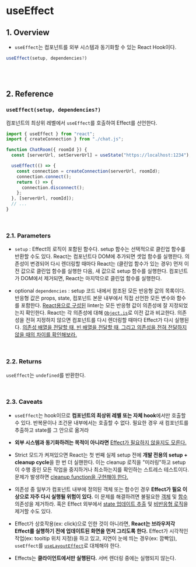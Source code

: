 # useEffect

## 1. Overview

- `useEffect`는 컴포넌트를 외부 시스템과 동기화할 수 있는 React Hook이다.

```javascript
useEffect(setup, dependencies?)
```

<br><br>

## 2. Reference

### `useEffect(setup, dependencies?)`

컴포넌트의 최상위 레벨에서 `useEffect`를 호출하여 Effect를 선언한다.

```javascript
import { useEffect } from "react";
import { createConnection } from "./chat.js";

function ChatRoom({ roomId }) {
  const [serverUrl, setServerUrl] = useState("https://localhost:1234");

  useEffect(() => {
    const connection = createConnection(serverUrl, roomId);
    connection.connect();
    return () => {
      connection.disconnect();
    };
  }, [serverUrl, roomId]);
  // ...
}
```

<br>

### 2.1. Parameters

- `setup` : Effect의 로직이 포함된 함수다. setup 함수는 선택적으로 클린업 함수를 반환할 수도 있다. React는 컴포넌트다 DOM에 추가되면 셋업 함수를 실행한다. 의존성이 변경되어 다시 렌더링할 때마다 React는 (클린업 함수가 있는 경우) 먼저 이전 값으로 클린업 함수를 실행한 다음, 새 값으로 setup 함수를 실행한다. 컴포넌트가 DOM에서 제거되면, React는 마지막으로 클린업 함수를 실행한다.

- optional `dependencies` : setup 코드 내에서 참조된 모든 반응형 값의 목록이다. 반응형 값은 props, state, 컴포넌트 본문 내부에서 직접 선언한 모든 변수와 함수를 포함한다. [React용으로 구성된](https://react-ko.dev/learn/editor-setup#linting) linter는 모든 반응형 값이 의존성에 잘 지정되었는지 확인한다. React는 각 의존성에 대해 [`Object.is`](https://developer.mozilla.org/en-US/docs/Web/JavaScript/Reference/Global_Objects/Object/is)로 이전 값과 비교한다. 의존성을 전혀 지정하지 않으면 컴포넌트를 다시 렌더링할 때마다 Effect가 다시 실행된다. [의존성 배열을 전달할 때, 빈 배열을 전달할 때, 그리고 의존성을 전혀 전달하지 않을 때의 차이를 확인해보라.](https://react-ko.dev/reference/react/useEffect#examples-dependencies)

<br>

### 2.2. Returns

`useEffect`는 `undefined`를 반환한다.

<br>

### 2.3. Caveats

- `useEffect`는 hook이므로 **컴포넌트의 최상위 레벨 또는 자체 hook**에서만 호출할 수 있다. 반복문이나 조건문 내부에서는 호출할 수 없다. 필요한 경우 새 컴포넌트를 추출하고 state를 그 안으로 옮겨라

- **외부 시스템과 동기화하려는 목적이 아니라면** [Effect가 필요하지 않을지도 모른다.](https://react-ko.dev/learn/you-might-not-need-an-effect)

- Strict 모드가 켜져있으면 React는 첫 번째 실제 setup 전에 **개발 전용의 setup + cleanup cycle**을 한 번 더 실핸한다. 이는 cleanup 로직을 "미러링"하고 setup이 수행 중인 모든 작업을 중지하거나 최소하는지를 확인하는 스트레스 테스트이다. 문제가 발생하면 [cleanup function을 구현해야 한다.](https://react-ko.dev/learn/synchronizing-with-effects#how-to-handle-the-effect-firing-twice-in-development)

- 의존성 중 일부가 컴포넌트 내부에 정의된 객체 또는 함수인 경우 **Effect가 필요 이상으로 자주 다시 실행될 위험이 있다.** 이 문제를 해결하려면 불필요한 [객체](https://react-ko.dev/reference/react/useEffect#removing-unnecessary-object-dependencies) 및 [함수](https://react-ko.dev/reference/react/useEffect#removing-unnecessary-function-dependencies) 의존성을 제거하라. 혹은 Effect 외부에서 [state 업데이트 추출](https://react-ko.dev/reference/react/useEffect#updating-state-based-on-previous-state-from-an-effect) 및 [비반응형 로직](https://react-ko.dev/reference/react/useEffect#reading-the-latest-props-and-state-from-an-effect)을 제거할 수도 있다.

- Effect가 상호작용(ex: click)으로 인한 것이 아니라면, **React는 브라우저각 Effect를 실행하기 전에 업데이트된 화면을 먼저 그리도록 한다.** Effect가 시각적인 작업(ex: tooltip 위치 지정)을 하고 있고, 지연이 눈에 띄는 경우(ex: 깜빡임), `useEffect`를 [`useLayoutEffect`](https://react-ko.dev/reference/react/useLayoutEffect)로 대체해야 한다.

- Effects는 **클라이언트에서만 실행된다.** 서버 렌더링 중에는 실행되지 않는다.



